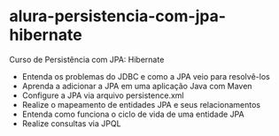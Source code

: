 # alura-persistencia-com-jpa-hibernate
Curso de  Persistência com JPA: Hibernate

* Entenda os problemas do JDBC e como a JPA veio para resolvê-los
* Aprenda a adicionar a JPA em uma aplicação Java com Maven
* Configure a JPA via arquivo persistence.xml
* Realize o mapeamento de entidades JPA e seus relacionamentos
* Entenda como funciona o ciclo de vida de uma entidade JPA 
* Realize consultas via JPQL
